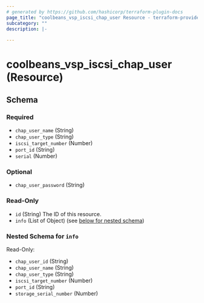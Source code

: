 ```yaml
---
# generated by https://github.com/hashicorp/terraform-plugin-docs
page_title: "coolbeans_vsp_iscsi_chap_user Resource - terraform-provider-coolbeans"
subcategory: ""
description: |-
  
---
```


# coolbeans_vsp_iscsi_chap_user (Resource)





<!-- schema generated by tfplugindocs -->
## Schema

### Required

- `chap_user_name` (String)
- `chap_user_type` (String)
- `iscsi_target_number` (Number)
- `port_id` (String)
- `serial` (Number)

### Optional

- `chap_user_password` (String)

### Read-Only

- `id` (String) The ID of this resource.
- `info` (List of Object) (see [below for nested schema](#nestedatt--info))

<a id="nestedatt--info"></a>
### Nested Schema for `info`

Read-Only:

- `chap_user_id` (String)
- `chap_user_name` (String)
- `chap_user_type` (String)
- `iscsi_target_number` (Number)
- `port_id` (String)
- `storage_serial_number` (Number)


